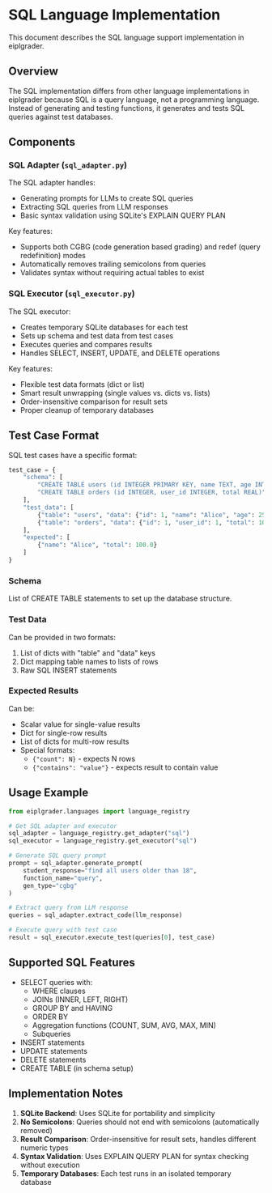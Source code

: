 # SQL Language Implementation

This document describes the SQL language support implementation in eiplgrader.

## Overview

The SQL implementation differs from other language implementations in eiplgrader because SQL is a query language, not a programming language. Instead of generating and testing functions, it generates and tests SQL queries against test databases.

## Components

### SQL Adapter (`sql_adapter.py`)

The SQL adapter handles:
- Generating prompts for LLMs to create SQL queries
- Extracting SQL queries from LLM responses
- Basic syntax validation using SQLite's EXPLAIN QUERY PLAN

Key features:
- Supports both CGBG (code generation based grading) and redef (query redefinition) modes
- Automatically removes trailing semicolons from queries
- Validates syntax without requiring actual tables to exist

### SQL Executor (`sql_executor.py`)

The SQL executor:
- Creates temporary SQLite databases for each test
- Sets up schema and test data from test cases
- Executes queries and compares results
- Handles SELECT, INSERT, UPDATE, and DELETE operations

Key features:
- Flexible test data formats (dict or list)
- Smart result unwrapping (single values vs. dicts vs. lists)
- Order-insensitive comparison for result sets
- Proper cleanup of temporary databases

## Test Case Format

SQL test cases have a specific format:

```python
test_case = {
    "schema": [
        "CREATE TABLE users (id INTEGER PRIMARY KEY, name TEXT, age INTEGER)",
        "CREATE TABLE orders (id INTEGER, user_id INTEGER, total REAL)"
    ],
    "test_data": [
        {"table": "users", "data": {"id": 1, "name": "Alice", "age": 25}},
        {"table": "orders", "data": {"id": 1, "user_id": 1, "total": 100.0}}
    ],
    "expected": [
        {"name": "Alice", "total": 100.0}
    ]
}
```

### Schema
List of CREATE TABLE statements to set up the database structure.

### Test Data
Can be provided in two formats:
1. List of dicts with "table" and "data" keys
2. Dict mapping table names to lists of rows
3. Raw SQL INSERT statements

### Expected Results
Can be:
- Scalar value for single-value results
- Dict for single-row results
- List of dicts for multi-row results
- Special formats:
  - `{"count": N}` - expects N rows
  - `{"contains": "value"}` - expects result to contain value

## Usage Example

```python
from eiplgrader.languages import language_registry

# Get SQL adapter and executor
sql_adapter = language_registry.get_adapter("sql")
sql_executor = language_registry.get_executor("sql")

# Generate SQL query prompt
prompt = sql_adapter.generate_prompt(
    student_response="find all users older than 18",
    function_name="query",
    gen_type="cgbg"
)

# Extract query from LLM response
queries = sql_adapter.extract_code(llm_response)

# Execute query with test case
result = sql_executor.execute_test(queries[0], test_case)
```

## Supported SQL Features

- SELECT queries with:
  - WHERE clauses
  - JOINs (INNER, LEFT, RIGHT)
  - GROUP BY and HAVING
  - ORDER BY
  - Aggregation functions (COUNT, SUM, AVG, MAX, MIN)
  - Subqueries
- INSERT statements
- UPDATE statements  
- DELETE statements
- CREATE TABLE (in schema setup)

## Implementation Notes

1. **SQLite Backend**: Uses SQLite for portability and simplicity
2. **No Semicolons**: Queries should not end with semicolons (automatically removed)
3. **Result Comparison**: Order-insensitive for result sets, handles different numeric types
4. **Syntax Validation**: Uses EXPLAIN QUERY PLAN for syntax checking without execution
5. **Temporary Databases**: Each test runs in an isolated temporary database